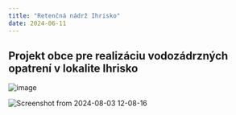 ```yaml
---
title: "Retenčná nádrž Ihrisko"
date: 2024-06-11
---
```


## Projekt obce pre realizáciu vodozádrzných opatrení v lokalite Ihrisko

![image](https://github.com/user-attachments/assets/f6923f9e-bd42-4abc-8d10-21ed10fecbae)

![Screenshot from 2024-08-03 12-08-16](https://github.com/user-attachments/assets/51cfa24e-e9f9-4a4e-bd76-8237a515f714)


